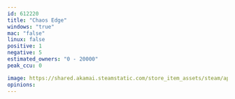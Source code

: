 ```yaml
---
id: 612220
title: "Chaos Edge"
windows: "true"
mac: "false"
linux: false
positive: 1
negative: 5
estimated_owners: "0 - 20000"
peak_ccu: 0

image: https://shared.akamai.steamstatic.com/store_item_assets/steam/apps/612220/header.jpg?t=1491513812
opinions:
---
```


